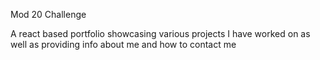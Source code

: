 Mod 20 Challenge

A react based portfolio showcasing various projects I have worked on as well as providing info about me and how to contact me